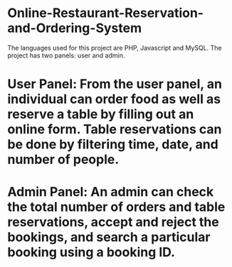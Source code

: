 # Online-Restaurant-Reservation-and-Ordering-System
The languages used for this project are PHP, Javascript and MySQL. The project has two panels: user and admin.
# User Panel: From the user panel, an individual can order food as well as reserve a table by filling out an online form. Table reservations can be done by filtering time, date, and number of people.
# Admin Panel: An admin can check the total number of orders and table reservations, accept and reject the bookings, and search a particular booking using a booking ID.
